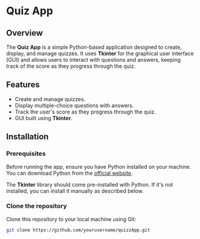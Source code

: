 # Quiz App

## Overview
The **Quiz App** is a simple Python-based application designed to create, display, and manage quizzes. It uses **Tkinter** for the graphical user interface (GUI) and allows users to interact with questions and answers, keeping track of the score as they progress through the quiz.

## Features
- Create and manage quizzes.
- Display multiple-choice questions with answers.
- Track the user's score as they progress through the quiz.
- GUI built using **Tkinter**.

## Installation

### Prerequisites
Before running the app, ensure you have Python installed on your machine. You can download Python from the [official website](https://www.python.org/downloads/).

The **Tkinter** library should come pre-installed with Python. If it's not installed, you can install it manually as described below.

### Clone the repository
Clone this repository to your local machine using Git:

```bash
git clone https://github.com/yourusername/quizzApp.git






